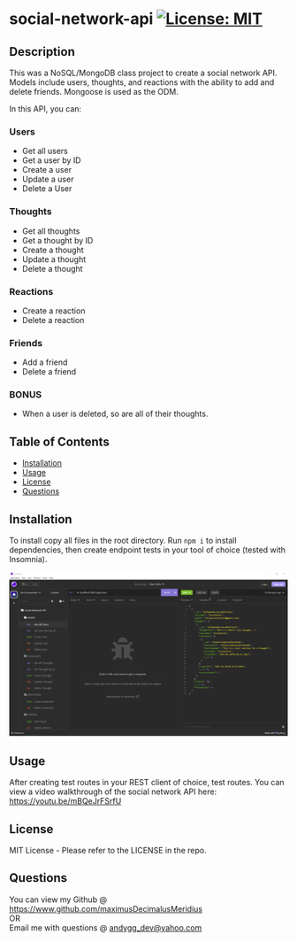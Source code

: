 # social-network-api [![License: MIT](https://img.shields.io/badge/License-MIT-yellow.svg)](https://opensource.org/licenses/MIT)

## Description

This was a NoSQL/MongoDB class project to create a social network API.  Models include users, thoughts, and reactions with the ability to add and delete friends.  Mongoose is used as the ODM.

In this API, you can:

### Users
- Get all users
- Get a user by ID
- Create a user
- Update a user
- Delete a User

### Thoughts
- Get all thoughts
- Get a thought by ID
- Create a thought
- Update a thought
- Delete a thought

### Reactions
- Create a reaction
- Delete a reaction

### Friends
- Add a friend
- Delete a friend

### BONUS
- When a user is deleted, so are all of their thoughts.

## Table of Contents

- [Installation](#installation)
- [Usage](#usage)
- [License](#license)
- [Questions](#questions)

## Installation

To install copy all files in the root directory.  Run `npm i` to install dependencies, then create endpoint tests in your tool of choice (tested with Insomnia).

![Testing Thumbnail](./assets/site-thumbnail.png)

## Usage

After creating test routes in your REST client of choice, test routes.  You can view a video walkthrough of the social network API here: https://youtu.be/mBQeJrFSrfU

## License

MIT License - Please refer to the LICENSE in the repo.

## Questions

You can view my Github @ https://www.github.com/maximusDecimalusMeridius  
OR  
Email me with questions @ [andygg_dev@yahoo.com](mailto:andygg_dev@yahoo.com?subject=Question%20About%20social-network-api%20App)
    